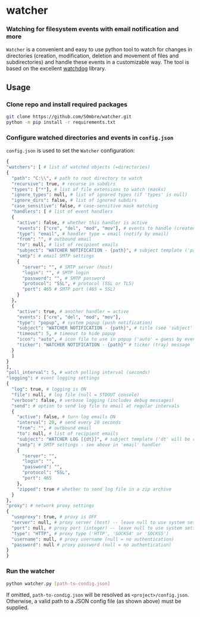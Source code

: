 # watcher
### Watching for filesystem events with email notification and more
`Watcher` is a convenient and easy to use python tool to watch for changes in directories (creation, modification, deletion and movement of files and subdirectories) and handle these events in a customizable way. The tool is based on the excellent [watchdog](https://python-watchdog.readthedocs.io/en/stable/index.html) library.

## Usage

### Clone repo and install required packages
```bash
git clone https://github.com/S0mbre/watcher.git
python -m pip install -r requirements.txt
```

### Configure watched directories and events in `config.json`
`config.json` is used to set the `Watcher` configuration:
```python
{
"watchers": [ # list of watched objects (=directories)
{
  "path": "C:\\", # path to root directory to watch
  "recursive": true, # recurse in subdirs
  "types": ["*"], # list of file extensions to watch (masks)
  "ignore_types": null, # list of ignored types (if 'types' is null)
  "ignore_dirs": false, # list of ignored subdirs
  "case_sensitive": false, # case-sensitive mask matching
  "handlers": [ # list of event handlers
  {
    "active": false, # whether this handler is active
    "events": ["cre", "del", "mod", "mov"], # events to handle (created, deleted, modified, moved/renamed)
    "type": "email", # handler type = email (notify by email)
    "from": "", # outbound email
    "to": null, # list of recipient emails
    "subject": "WATCHER NOTIFICATION - {path}", # subject template ('path' will be resolved as root watched path)
    "smtp": # email SMTP settings
    {
      "server": "", # SMTP server (host)
      "login": "", # SMTP login
      "password": "", # SMTP password
      "protocol": "SSL", # protocol (SSL or TLS)
      "port": 465 # SMTP port (465 = SSL)
    }
  },
  {
    "active": true, # another handler = active
    "events": ["cre", "del", "mod", "mov"],
    "type": "popup", # system popup (push notification)
    "subject": "WATCHER NOTIFICATION - {path}", # title (see 'subject' in email handler)
    "timeout": 5, # timeout to hide popup
    "icon": "auto", # icon file to use in popup ('auto' = guess by event type from <project>/img/*.ico)
    "ticker": "WATCHER NOTIFICATION - {path}" # ticker (tray) message
  }
  ]
}
],
"poll_interval": 5, # watch polling interval (seconds)
"logging": # event logging settings
{
  "log": true, # logging is ON
  "file": null, # log file (null = STDOUT console)
  "verbose": false, # verbose logging (includes debug messages)
  "send": # option to send log file to email at regular intervals
  {
    "active": false, # turn log emails ON
    "interval": 20, # send every 20 seconds
    "from": "", # outbound email
    "to": null, # list of recipient emails
    "subject": "WATCHER LOG [{dt}]", # subject template ('dt' will be resolved as current date & time)
    "smtp": # SMTP settings - see above in 'email' handler
    {
      "server": "",
      "login": "",
      "password": "",
      "protocol": "SSL",
      "port": 465
    },
    "zipped": true # whether to send log file in a zip archive
  }
},
"proxy": # network proxy settings
{
  "useproxy": true, # proxy is OFF
  "server": null, # proxy server (host) -- leave null to use system settings
  "port": null, # proxy port (integer) -- leave null to use system settings
  "type": "HTTP", # proxy type ('HTTP', 'SOCKS4' or 'SOCKS5')
  "username": null, # proxy username (null = no authentication)
  "password": null # proxy password (null = no authentication)
}
}
```

### Run the watcher
```bash
python watcher.py [path-to-condig.json]
```
If omitted, `path-to-condig.json` will be resolved as `<project>/config.json`. Otherwise, a valid path to a JSON config file (as shown above) must be supplied.
